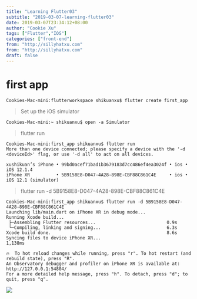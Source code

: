 ```yaml
---
title: "Learning Flutter03"
subtitle: "2019-03-07-learning-flutter03"
date: 2019-03-07T23:34:12+08:00
author: "Cookie Xu"
tags: ["Flutter","IOS"]
categories: ["front-end"]
from: "http://sillyhatxu.com"
from: "http://sillyhatxu.com"
draft: false
---
```


# first app

```
Cookies-Mac-mini:flutterworkspace shikuanxu$ flutter create first_app

```

> Set up the iOS simulator

```
Cookies-Mac-mini:~ shikuanxu$ open -a Simulator
```

> flutter run 
```
Cookies-Mac-mini:first_app shikuanxu$ flutter run
More than one device connected; please specify a device with the '-d <deviceId>' flag, or use '-d all' to act on all devices.

xushikuan’s iPhone • 99bd0acef71bad1b3679183d7cc486ef4ea3024f • ios • iOS 12.1.4
iPhone XR          • 5B9158E8-D047-4A28-898E-CBF88C861C4E     • ios • iOS 12.1 (simulator)
```
> flutter run -d 5B9158E8-D047-4A28-898E-CBF88C861C4E
```
Cookies-Mac-mini:first_app shikuanxu$ flutter run -d 5B9158E8-D047-4A28-898E-CBF88C861C4E
Launching lib/main.dart on iPhone XR in debug mode...
Running Xcode build...
 ├─Assembling Flutter resources...                           0.9s
 └─Compiling, linking and signing...                         6.3s
Xcode build done.                                            8.6s
Syncing files to device iPhone XR...                             1,138ms

🔥  To hot reload changes while running, press "r". To hot restart (and rebuild state), press "R".
An Observatory debugger and profiler on iPhone XR is available at: http://127.0.0.1:54804/
For a more detailed help message, press "h". To detach, press "d"; to quit, press "q".
```


![](https://lh3.googleusercontent.com/QQAFYTzTWiz0G-dPWI6bdhoHldqxSknIBA27Fcw7XCbYkInqYZSMBMRU8WJsOfd4lp8c6NHAzE1yWQ_dwodM_jsJ3j2DUb-lBBWVEcasuNt9liXPaX44GC-vyqnAgPtcZ5wP1QelAHeLH1R98RGKpkPgGzpShk-zDgIl2kGGKABuOQSvOK2etEpBiTMAqAzte69BXid6Vl72c0-9Ct3XhShVnUBLjk-R1jwhJw3VuH3shI0qYsze5vX-pA_JBAssaBzXMzsxkqWdHhyqVkOB3_vab_7Pep3gBbQ9QR-3bxsN8A2qJEPMeGnPp4Lf3tNdnrOsqJ3FzQT1HV30PAodi9RxgKfJ22KlVD_lwFe-eAFAHw5fAg_GVeUnocF39taFB0_KcdiNS_nYaFzmjqew2O1aVBUfr3TMZ9W0F0muvf3ZvQz17B_6zO32tAmHekG3pBQC5G1DegzjzMQ5l-d09bw-SeVSdFc6mTfDvbCBvuuJyvBGP3ScarXcmhAY0nUukdE-0sfDwBFYdSOXQxKU12LzhyHOqwSL0OhGCsqBqBHATSk9lFfr4SyXihCk2zyACQZ4grzLKinPdl4re0BpEVN2WlNcdw1dgpZM_5uIT-n6_oVCh5kzOpjtl9Rh0gWjonEGlpuzWF6jsys0HSM5ykGonYiM0uPR8gfo5J5FFYfOoPcEQJqZ1_mDPT-aN7nxAOA7G6uq-cbIXJavzLjmVGSE=w174-h346-no)